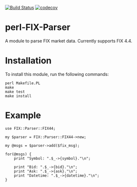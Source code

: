 [![Build Status](https://travis-ci.org/binary-com/perl-FIX-Parser.svg?branch=master)](https://travis-ci.org/binary-com/perl-FIX-Parser)
[![codecov](https://codecov.io/gh/binary-com/perl-FIX-Parser/branch/master/graph/badge.svg)](https://codecov.io/gh/binary-com/perl-FIX-Parser)

# perl-FIX-Parser
A module to parse FIX market data. Currently supports FIX 4.4.

Installation
============

To install this module, run the following commands:

	perl Makefile.PL
	make
	make test
	make install

Example
=======

```
use FIX::Parser::FIX44;

my $parser = FIX::Parser::FIX44->new;

my @msgs = $parser->add($fix_msg);

for(@msgs) {
	print "Symbol: ".$_->{symbol}."\n";
        
	print "Bid: ".$_->{bid}."\n";
	print "Ask: ".$_->{ask}."\n";
	print "Datetime: ".$_->{datetime}."\n";
}

```

